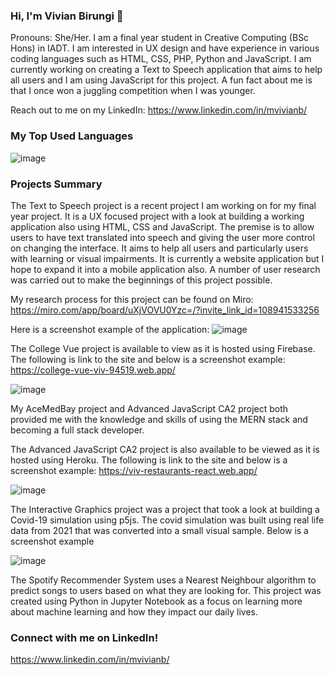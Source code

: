 ### Hi, I'm Vivian Birungi 👋

Pronouns: She/Her.
I am a final year student in Creative Computing (BSc Hons) in IADT. I am interested in UX design and have experience in various coding languages such as HTML, CSS, PHP, Python and JavaScript. I am currently working on  creating a Text to Speech application that aims to help all users and I am using JavaScript for this project. A fun fact about me is that I once won a juggling competition when I was younger.

Reach out to me on my LinkedIn: https://www.linkedin.com/in/mvivianb/

### My Top Used Languages
![image](https://user-images.githubusercontent.com/48013221/156943906-6b3216e9-571d-401f-b21e-cc271ddf91be.png)

### Projects Summary
The Text to Speech project is a recent project I am working on for my final year project. It is a UX focused project with a look at building a working application also using HTML, CSS and JavaScript. The premise is to allow users to have text translated into speech and giving the user more control on changing the interface. It aims to help all users and particularly users with learning or visual impairments. It is currently a website application but I hope to expand it into a mobile application also. A number of user research was carried out to make the beginnings of this project possible.

My research process for this project can be found on Miro:
https://miro.com/app/board/uXjVOVU0Yzc=/?invite_link_id=108941533256

Here is a screenshot example of the application:
![image](https://user-images.githubusercontent.com/48013221/156958628-76b660d2-dc65-4e11-83f4-16672c814fe6.png)

The College Vue project is available to view as it is hosted using Firebase. The following is link to the site and below is a screenshot example:
https://college-vue-viv-94519.web.app/

![image](https://user-images.githubusercontent.com/48013221/156958316-2f3cbae9-c938-4efa-96c3-2e69e5b66f94.png)

My AceMedBay project and Advanced JavaScript CA2 project both provided me with the knowledge and skills of using the MERN stack and becoming a full stack developer.

The Advanced JavaScript CA2 project is also available to be viewed as it is hosted using Heroku. The following is link to the site and below is a screenshot example:
https://viv-restaurants-react.web.app/

![image](https://user-images.githubusercontent.com/48013221/156958377-4678de90-5abe-4dd9-a7ae-3ca5ed448ee1.png)

The Interactive Graphics project was a project that took a look at building a Covid-19 simulation using p5js. The covid simulation was built using real life data from 2021 that was converted into a small visual sample. Below is a screenshot example

![image](https://user-images.githubusercontent.com/48013221/156958402-4f850e40-0d6a-410a-b885-018a6b24f5a6.png)

The Spotify Recommender System uses a Nearest Neighbour algorithm to predict songs to users based on what they are looking for. This project was created using Python in Jupyter Notebook as a focus on learning more about machine learning and how they impact our daily lives.

### Connect with me on LinkedIn!
https://www.linkedin.com/in/mvivianb/
